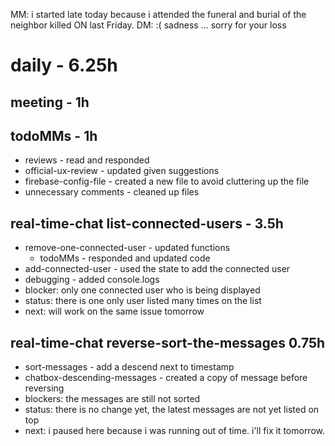 MM: i started late today because i attended the funeral and burial of the neighbor killed ON last Friday. DM: :( sadness ... sorry for your loss

# daily - 6.25h

## meeting - 1h

## todoMMs - 1h
* reviews - read and responded
* official-ux-review - updated given suggestions
* firebase-config-file - created a new file to avoid cluttering up the file
* unnecessary comments - cleaned up files

## real-time-chat list-connected-users - 3.5h
* remove-one-connected-user - updated functions
  * todoMMs - responded and updated code
* add-connected-user - used the state to add the connected user
* debugging - added console.logs
* blocker: only one connected user who is being displayed
* status: there is one only user listed many times on the list
* next: will work on the same issue tomorrow

## real-time-chat reverse-sort-the-messages 0.75h
* sort-messages - add a descend next to timestamp
* chatbox-descending-messages - created a copy of message before reversing
* blockers: the messages are still not sorted
* status: there is no change yet, the latest messages are not yet listed on top
* next: i paused here because i was running out of time. i'll fix it tomorrow.